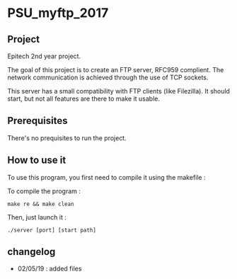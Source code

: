 # PSU\_myftp\_2017

## Project
Epitech 2nd year project.

The goal of this project is to create an FTP server, RFC959 complient. The network communication is achieved through the use of TCP sockets.

This server has a small compatibility with FTP clients (like Filezilla). It should start, but not all features are there to make it usable.


## Prerequisites
There's no prequisites to run the project.



## How to use it
To use this program, you first need to compile it using the makefile :

To compile the program :    

    make re && make clean


Then, just launch it :

    ./server [port] [start path]



## changelog
* 02/05/19 : added files
